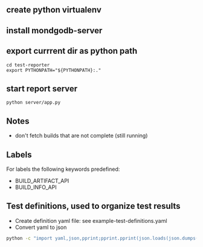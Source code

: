 ## create python virtualenv

## install mondgodb-server

## export currrent dir as python path
 ```buildoutcfg
cd test-reporter
export PYTHONPATH="${PYTHONPATH}:."
```

## start report server
```buildoutcfg
python server/app.py
```

## Notes
* don't fetch builds that are not complete (still running)

## Labels
For labels the following keywords predefined:
* BUILD_ARTIFACT_API
* BUILD_INFO_API

## Test definitions, used to organize test results
* Create definition yaml file: see example-test-definitions.yaml
* Convert yaml to json
```bash
python -c "import yaml,json,pprint;pprint.pprint(json.loads(json.dumps(yaml.load(open(\"fname.yaml\").read()))))"
```

